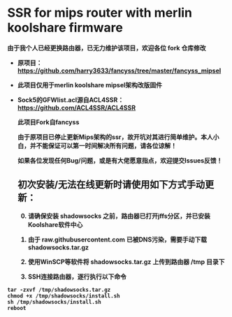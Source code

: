 # SSR for mips router with merlin koolshare firmware

<b>由于我个人已经更换路由器，已无力维护该项目，欢迎各位 fork 仓库修改

* <b>原项目：https://github.com/harry3633/fancyss/tree/master/fancyss_mipsel</b>
* <b>此项目仅用于merlin koolshare mipsel架构改版固件</b>
* <b>Sock5的GFWlist.acl源自ACL4SSR：https://github.com/ACL4SSR/ACL4SSR</b>

    此项目Fork自fancyss

    由于原项目已停止更新Mips架构的ssr，故开坑对其进行简单维护。本人小白，并不能保证可以第一时间解决所有问题，请各位谅解！

    如果各位发现任何Bug/问题，或是有大佬愿意指点，欢迎提交Issues反馈！

    ## 初次安装/无法在线更新时请使用如下方式手动更新：

    0. 请确保安装 shadowsocks 之前，路由器已打开jffs分区，并已安装Koolshare软件中心

    1. 由于 raw.githubusercontent.com 已被DNS污染，需要手动下载 shadowsocks.tar.gz

    2. 使用WinSCP等软件将 shadowsocks.tar.gz 上传到路由器 /tmp 目录下

    3. SSH连接路由器，逐行执行以下命令

```shell
tar -zxvf /tmp/shadowsocks.tar.gz
chmod +x /tmp/shadowsocks/install.sh
sh /tmp/shadowsocks/install.sh
reboot
```
